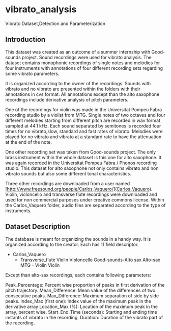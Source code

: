 # vibrato_analysis
Vibrato Dataset,Detection and Parameterization
## Introduction
This dataset was created as an outcome of a summer internship with Good-sounds project. Sound recordings were used for vibrato analysis. The dataset contains monophonic recordings of single notes and melodies for four instruments with annotations of four different recording sets regarding some vibrato parameters. 

It is organized according to the owner of the recordings. Sounds with vibrato and no vibrato are presented within the folders with their annotations in cvs format. All annotations except than the alto saxophone recordings include derivative analysis of pitch parameters. 

One of the recordings for violin was made in the Universitat Pompeu Fabra recording studio by a violist from MTG. Single notes of two octaves and four different melodies starting from different pitch are recorded in wav format sampled at 44.1 kHz. Each sound separated by semitones is recorded four times for no vibrato,slow, standard and fast rates of vibrato. Melodies  were played for no vibrato and vibrato at a standard rate to have the attenuation at the end of the note. 

One other recording set was taken from Good-sounds project. The only brass instrument within the whole dataset is this one for alto saxophone. It was again recorded in the Universitat Pompeu Fabra / Phonos recording studio. This dataset for alto saxophone not only contains vibrato and non vibrato sounds but also some different tonal characteristics. 

Three other recordings are downloaded from a user named [http://www.freesound.org/people/Carlos_Vaquero/](Carlos_Vaquero). Violin, violoncello and transverse flute recordings were downloaded and used for non commercial purposes under creative commons license. Within the Carlos_Vaquero folder, audio files are separated according to the type of instruments.

## Dataset Description
The database is meant for organizing the sounds in a handy way. It is organized according to the creator. Each has 11 field descriptor. 

  - Carlos_Vaquero
      * Transverse_flute
Violin
Violoncello
Good-sounds-Alto sax
Alto-sax
MTG - Violin
Violin

Except than alto-sax recordings, each contains following parameters:

Peak_Percentage: Percent wise proportion of peaks in first derivation of the pitch trajectory.
Mean_Difference: Mean value of the differences of two consecutive peaks.
Max_Difference: Maximum separation of side by side peaks. 
Index_Max (first one): Index value of the maximum peak in the derivative array
Location_Max (%): Location of the maximum peak in the array, percent wise.
Start_End_Time (seconds): Starting and ending time instants of vibrato in the recording.
Duration: Duration of the vibrato part of the recording.

